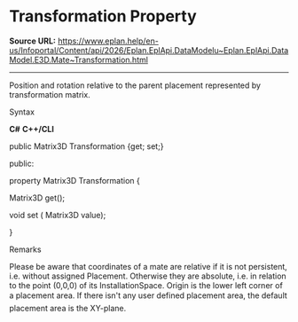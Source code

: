 # Transformation Property

**Source URL:** https://www.eplan.help/en-us/Infoportal/Content/api/2026/Eplan.EplApi.DataModelu~Eplan.EplApi.DataModel.E3D.Mate~Transformation.html

---

Position and rotation relative to the parent placement represented by transformation matrix.

Syntax

**C#**
**C++/CLI**


public Matrix3D Transformation {get; set;}

public:

property Matrix3D Transformation {

   Matrix3D get();

   void set (    Matrix3D value);

}


Remarks

Please be aware that coordinates of a mate are relative if it is not persistent, i.e. without assigned Placement. Otherwise they are absolute, i.e. in relation to the point (0,0,0) of its InstallationSpace. Origin is the lower left corner of a placement area. If there isn't any user defined placement area, the default placement area is the XY-plane.
